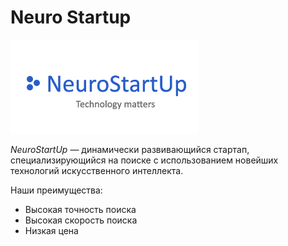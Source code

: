 # Neuro Startup

![](logo.png)

*NeuroStartUp* — динамически развивающийся стартап, специализирующийся на поиске с использованием новейших технологий искусственного интеллекта. 

Наши преимущества:
+ Высокая точность поиска
+ Высокая скорость поиска
+ Низкая цена
